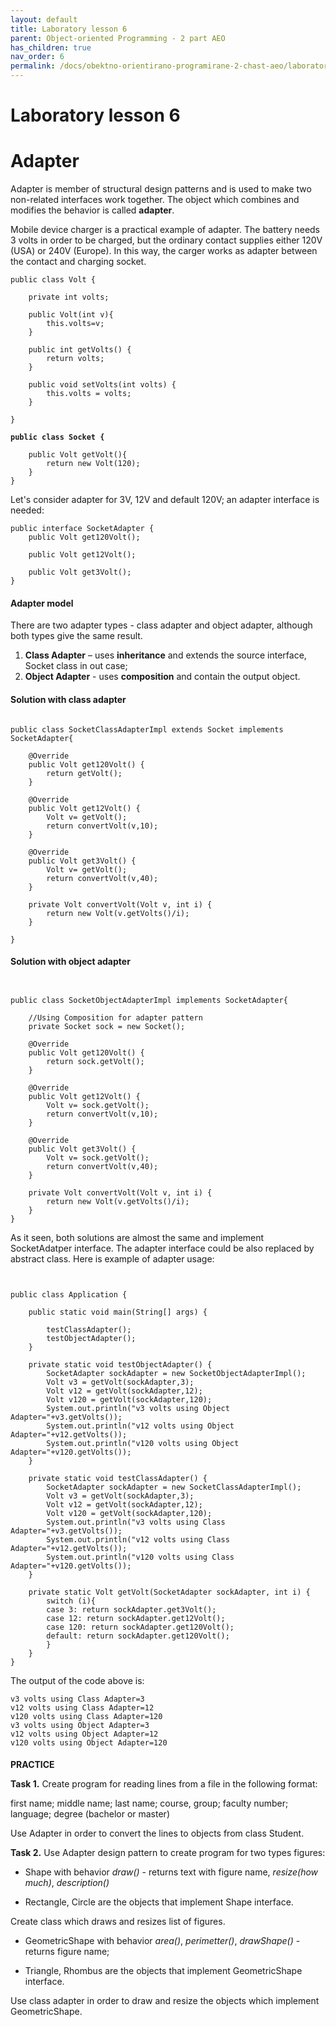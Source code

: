 ```yaml
---
layout: default
title: Laboratory lesson 6
parent: Object-oriented Programming - 2 part AEO
has_children: true
nav_order: 6
permalink: /docs/obektno-orientirano-programirane-2-chast-aeo/laboratorno-uprazhnenie-6
---
```


# Laboratory lesson 6


# Adapter

Adapter is member of structural design patterns and is used to make two non-related interfaces work together. The object which combines and modifies the behavior is called **adapter**.

Mobile device charger is a practical example of adapter. The battery needs 3 volts in order to be charged, but the ordinary contact supplies either 120V (USA) or 240V (Europe). In this way, the carger works as adapter between the contact and charging socket.


```
public class Volt {

	private int volts;
	
	public Volt(int v){
		this.volts=v;
	}

	public int getVolts() {
		return volts;
	}

	public void setVolts(int volts) {
		this.volts = volts;
	}
	
}
```

<pre><code><strong>public class Socket {
</strong>
	public Volt getVolt(){
		return new Volt(120);
	}
}
</code></pre>

Let's consider adapter for 3V, 12V and default 120V; an adapter interface is needed:

```
public interface SocketAdapter {
	public Volt get120Volt();
		
	public Volt get12Volt();
	
	public Volt get3Volt();
}
```

#### Adapter model

There are two adapter types - class adapter and object adapter, although both types give the same result.

1. **Class Adapter** – uses **inheritance** and extends the source interface, Socket class in out case;
2. **Object Adapter** - uses **composition** and contain the output object.

#### Solution with class adapter


```

public class SocketClassAdapterImpl extends Socket implements SocketAdapter{

	@Override
	public Volt get120Volt() {
		return getVolt();
	}

	@Override
	public Volt get12Volt() {
		Volt v= getVolt();
		return convertVolt(v,10);
	}

	@Override
	public Volt get3Volt() {
		Volt v= getVolt();
		return convertVolt(v,40);
	}
	
	private Volt convertVolt(Volt v, int i) {
		return new Volt(v.getVolts()/i);
	}

}
```

#### Solution with object adapter

```


public class SocketObjectAdapterImpl implements SocketAdapter{

	//Using Composition for adapter pattern
	private Socket sock = new Socket();
	
	@Override
	public Volt get120Volt() {
		return sock.getVolt();
	}

	@Override
	public Volt get12Volt() {
		Volt v= sock.getVolt();
		return convertVolt(v,10);
	}

	@Override
	public Volt get3Volt() {
		Volt v= sock.getVolt();
		return convertVolt(v,40);
	}
	
	private Volt convertVolt(Volt v, int i) {
		return new Volt(v.getVolts()/i);
	}
}
```

As it seen, both solutions are almost the same and implement SocketAdatper interface. The adapter interface could be also replaced by abstract class. Here is example of adapter usage:

```


public class Application {

	public static void main(String[] args) {
		
		testClassAdapter();
		testObjectAdapter();
	}

	private static void testObjectAdapter() {
		SocketAdapter sockAdapter = new SocketObjectAdapterImpl();
		Volt v3 = getVolt(sockAdapter,3);
		Volt v12 = getVolt(sockAdapter,12);
		Volt v120 = getVolt(sockAdapter,120);
		System.out.println("v3 volts using Object Adapter="+v3.getVolts());
		System.out.println("v12 volts using Object Adapter="+v12.getVolts());
		System.out.println("v120 volts using Object Adapter="+v120.getVolts());
	}

	private static void testClassAdapter() {
		SocketAdapter sockAdapter = new SocketClassAdapterImpl();
		Volt v3 = getVolt(sockAdapter,3);
		Volt v12 = getVolt(sockAdapter,12);
		Volt v120 = getVolt(sockAdapter,120);
		System.out.println("v3 volts using Class Adapter="+v3.getVolts());
		System.out.println("v12 volts using Class Adapter="+v12.getVolts());
		System.out.println("v120 volts using Class Adapter="+v120.getVolts());
	}
	
	private static Volt getVolt(SocketAdapter sockAdapter, int i) {
		switch (i){
		case 3: return sockAdapter.get3Volt();
		case 12: return sockAdapter.get12Volt();
		case 120: return sockAdapter.get120Volt();
		default: return sockAdapter.get120Volt();
		}
	}
}
```

The output of the code above is:

```
v3 volts using Class Adapter=3
v12 volts using Class Adapter=12
v120 volts using Class Adapter=120
v3 volts using Object Adapter=3
v12 volts using Object Adapter=12
v120 volts using Object Adapter=120
```

####



**PRACTICE**

**Task 1.** Create program for reading lines from a file in the following format:

first name; middle name; last name; course, group; faculty number; language; degree (bachelor or master)

Use Adapter in order to convert the lines to objects from class Student.


**Task 2.**
Use Adapter design pattern to create program for two types figures:

- Shape with behavior *draw()* - returns text with figure name, *resize(how much)*, *description()*
  
- Rectangle, Circle are the objects that implement Shape interface.
  
Create class which draws and resizes list of figures.

- GeometricShape with behavior *area()*, *perimetter()*, *drawShape()* - returns figure name;
  
- Triangle, Rhombus are the objects that implement GeometricShape interface.

Use class adapter in order to draw and resize the objects which implement GeometricShape.
